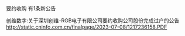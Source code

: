 要约收购 有1条新公告 

创维数字:关于深圳创维-RGB电子有限公司要约收购公司股份完成过户的公告 http://static.cninfo.com.cn/finalpage/2023-07-08/1217236158.PDF 

